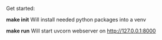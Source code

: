 Get started:

**make init**
Will install needed python packages into a venv

**make run**
Will start uvcorn webserver on http://127.0.0.1:8000
